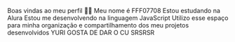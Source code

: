 Boas vindas ao meu perfil 💙💙
Meu nome é FFF07708
Estou estudando na Alura
Estou me desenvolvendo na linguagem JavaScript
Utilizo esse espaço para minha organização e compartilhamento dos meu projetos desenvolvidos
YURI GOSTA DE DAR O CU SRSRSR
